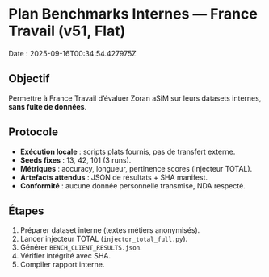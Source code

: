 # Plan Benchmarks Internes — France Travail (v51, Flat)
Date : 2025-09-16T00:34:54.427975Z

## Objectif
Permettre à France Travail d’évaluer Zoran aSiM sur leurs datasets internes, **sans fuite de données**.

## Protocole
- **Exécution locale** : scripts plats fournis, pas de transfert externe.  
- **Seeds fixes** : 13, 42, 101 (3 runs).  
- **Métriques** : accuracy, longueur, pertinence scores (injecteur TOTAL).  
- **Artefacts attendus** : JSON de résultats + SHA manifest.  
- **Conformité** : aucune donnée personnelle transmise, NDA respecté.

## Étapes
1. Préparer dataset interne (textes métiers anonymisés).  
2. Lancer injecteur TOTAL (`injector_total_full.py`).  
3. Générer `BENCH_CLIENT_RESULTS.json`.  
4. Vérifier intégrité avec SHA.  
5. Compiler rapport interne.  
